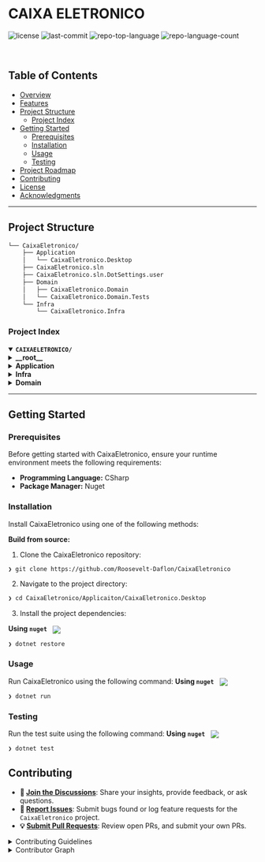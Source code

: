 
<h1>CAIXA ELETRONICO</h1>

<p align="left">
	<img src="https://img.shields.io/github/license/Roosevelt-Daflon/CaixaEletronico?style=default&logo=opensourceinitiative&logoColor=white&color=0080ff" alt="license">
	<img src="https://img.shields.io/github/last-commit/Roosevelt-Daflon/CaixaEletronico?style=default&logo=git&logoColor=white&color=0080ff" alt="last-commit">
	<img src="https://img.shields.io/github/languages/top/Roosevelt-Daflon/CaixaEletronico?style=default&color=0080ff" alt="repo-top-language">
	<img src="https://img.shields.io/github/languages/count/Roosevelt-Daflon/CaixaEletronico?style=default&color=0080ff" alt="repo-language-count">
</p>
<p align="left"><!-- default option, no dependency badges. -->
</p>
<p align="left">
	<!-- default option, no dependency badges. -->
</p>
</div>
<br clear="right">

##  Table of Contents

- [ Overview](#-overview)
- [ Features](#-features)
- [ Project Structure](#-project-structure)
  - [ Project Index](#-project-index)
- [ Getting Started](#-getting-started)
  - [ Prerequisites](#-prerequisites)
  - [ Installation](#-installation)
  - [ Usage](#-usage)
  - [ Testing](#-testing)
- [ Project Roadmap](#-project-roadmap)
- [ Contributing](#-contributing)
- [ License](#-license)
- [ Acknowledgments](#-acknowledgments)

---

##  Project Structure

```sh
└── CaixaEletronico/
    ├── Application
    │   └── CaixaEletronico.Desktop
    ├── CaixaEletronico.sln
    ├── CaixaEletronico.sln.DotSettings.user
    ├── Domain
    │   ├── CaixaEletronico.Domain
    │   └── CaixaEletronico.Domain.Tests
    └── Infra
        └── CaixaEletronico.Infra
```


###  Project Index
<details open>
	<summary><b><code>CAIXAELETRONICO/</code></b></summary>
	<details> <!-- __root__ Submodule -->
		<summary><b>__root__</b></summary>
		<blockquote>
			<table>
			<tr>
				<td><b><a href='https://github.com/Roosevelt-Daflon/CaixaEletronico/blob/master/CaixaEletronico.sln'>CaixaEletronico.sln</a></b></td>
				<td><code>❯ REPLACE-ME</code></td>
			</tr>
			<tr>
				<td><b><a href='https://github.com/Roosevelt-Daflon/CaixaEletronico/blob/master/CaixaEletronico.sln.DotSettings.user'>CaixaEletronico.sln.DotSettings.user</a></b></td>
				<td><code>❯ REPLACE-ME</code></td>
			</tr>
			</table>
		</blockquote>
	</details>
	<details> <!-- Application Submodule -->
		<summary><b>Application</b></summary>
		<blockquote>
			<details>
				<summary><b>CaixaEletronico.Desktop</b></summary>
				<blockquote>
					<table>
					<tr>
						<td><b><a href='https://github.com/Roosevelt-Daflon/CaixaEletronico/blob/master/Application/CaixaEletronico.Desktop/App.xaml'>App.xaml</a></b></td>
						<td><code>❯ REPLACE-ME</code></td>
					</tr>
					<tr>
						<td><b><a href='https://github.com/Roosevelt-Daflon/CaixaEletronico/blob/master/Application/CaixaEletronico.Desktop/MainWindow.xaml.cs'>MainWindow.xaml.cs</a></b></td>
						<td><code>❯ REPLACE-ME</code></td>
					</tr>
					<tr>
						<td><b><a href='https://github.com/Roosevelt-Daflon/CaixaEletronico/blob/master/Application/CaixaEletronico.Desktop/AssemblyInfo.cs'>AssemblyInfo.cs</a></b></td>
						<td><code>❯ REPLACE-ME</code></td>
					</tr>
					<tr>
						<td><b><a href='https://github.com/Roosevelt-Daflon/CaixaEletronico/blob/master/Application/CaixaEletronico.Desktop/MainWindow.xaml'>MainWindow.xaml</a></b></td>
						<td><code>❯ REPLACE-ME</code></td>
					</tr>
					<tr>
						<td><b><a href='https://github.com/Roosevelt-Daflon/CaixaEletronico/blob/master/Application/CaixaEletronico.Desktop/CaixaEletronico.Desktop.csproj'>CaixaEletronico.Desktop.csproj</a></b></td>
						<td><code>❯ REPLACE-ME</code></td>
					</tr>
					<tr>
						<td><b><a href='https://github.com/Roosevelt-Daflon/CaixaEletronico/blob/master/Application/CaixaEletronico.Desktop/CaixaEletronico.db-shm'>CaixaEletronico.db-shm</a></b></td>
						<td><code>❯ REPLACE-ME</code></td>
					</tr>
					<tr>
						<td><b><a href='https://github.com/Roosevelt-Daflon/CaixaEletronico/blob/master/Application/CaixaEletronico.Desktop/App.xaml.cs'>App.xaml.cs</a></b></td>
						<td><code>❯ REPLACE-ME</code></td>
					</tr>
					<tr>
						<td><b><a href='https://github.com/Roosevelt-Daflon/CaixaEletronico/blob/master/Application/CaixaEletronico.Desktop/CaixaEletronico.db-wal'>CaixaEletronico.db-wal</a></b></td>
						<td><code>❯ REPLACE-ME</code></td>
					</tr>
					</table>
				</blockquote>
			</details>
		</blockquote>
	</details>
	<details> <!-- Infra Submodule -->
		<summary><b>Infra</b></summary>
		<blockquote>
			<details>
				<summary><b>CaixaEletronico.Infra</b></summary>
				<blockquote>
					<table>
					<tr>
						<td><b><a href='https://github.com/Roosevelt-Daflon/CaixaEletronico/blob/master/Infra/CaixaEletronico.Infra/CaixaEletronico.Infra.csproj'>CaixaEletronico.Infra.csproj</a></b></td>
						<td><code>❯ REPLACE-ME</code></td>
					</tr>
					</table>
					<details>
						<summary><b>Migrations</b></summary>
						<blockquote>
							<table>
							<tr>
								<td><b><a href='https://github.com/Roosevelt-Daflon/CaixaEletronico/blob/master/Infra/CaixaEletronico.Infra/Migrations/20241222175830_Initial.cs'>20241222175830_Initial.cs</a></b></td>
								<td><code>❯ REPLACE-ME</code></td>
							</tr>
							<tr>
								<td><b><a href='https://github.com/Roosevelt-Daflon/CaixaEletronico/blob/master/Infra/CaixaEletronico.Infra/Migrations/CaixaEletronicoContextModelSnapshot.cs'>CaixaEletronicoContextModelSnapshot.cs</a></b></td>
								<td><code>❯ REPLACE-ME</code></td>
							</tr>
							<tr>
								<td><b><a href='https://github.com/Roosevelt-Daflon/CaixaEletronico/blob/master/Infra/CaixaEletronico.Infra/Migrations/20241222175830_Initial.Designer.cs'>20241222175830_Initial.Designer.cs</a></b></td>
								<td><code>❯ REPLACE-ME</code></td>
							</tr>
							</table>
						</blockquote>
					</details>
					<details>
						<summary><b>Configurations</b></summary>
						<blockquote>
							<table>
							<tr>
								<td><b><a href='https://github.com/Roosevelt-Daflon/CaixaEletronico/blob/master/Infra/CaixaEletronico.Infra/Configurations/ValorMonetarioConfiguration.cs'>ValorMonetarioConfiguration.cs</a></b></td>
								<td><code>❯ REPLACE-ME</code></td>
							</tr>
							</table>
						</blockquote>
					</details>
					<details>
						<summary><b>Repositories</b></summary>
						<blockquote>
							<table>
							<tr>
								<td><b><a href='https://github.com/Roosevelt-Daflon/CaixaEletronico/blob/master/Infra/CaixaEletronico.Infra/Repositories/ValorMonetarioRepository.cs'>ValorMonetarioRepository.cs</a></b></td>
								<td><code>❯ REPLACE-ME</code></td>
							</tr>
							</table>
						</blockquote>
					</details>
					<details>
						<summary><b>Context</b></summary>
						<blockquote>
							<table>
							<tr>
								<td><b><a href='https://github.com/Roosevelt-Daflon/CaixaEletronico/blob/master/Infra/CaixaEletronico.Infra/Context/CaixaEletronicoContext.cs'>CaixaEletronicoContext.cs</a></b></td>
								<td><code>❯ REPLACE-ME</code></td>
							</tr>
							</table>
						</blockquote>
					</details>
				</blockquote>
			</details>
		</blockquote>
	</details>
	<details> <!-- Domain Submodule -->
		<summary><b>Domain</b></summary>
		<blockquote>
			<details>
				<summary><b>CaixaEletronico.Domain</b></summary>
				<blockquote>
					<table>
					<tr>
						<td><b><a href='https://github.com/Roosevelt-Daflon/CaixaEletronico/blob/master/Domain/CaixaEletronico.Domain/CaixaEletronico.Domain.csproj'>CaixaEletronico.Domain.csproj</a></b></td>
						<td><code>❯ REPLACE-ME</code></td>
					</tr>
					</table>
					<details>
						<summary><b>Services</b></summary>
						<blockquote>
							<table>
							<tr>
								<td><b><a href='https://github.com/Roosevelt-Daflon/CaixaEletronico/blob/master/Domain/CaixaEletronico.Domain/Services/CaixaEletronicoService.cs'>CaixaEletronicoService.cs</a></b></td>
								<td><code>❯ REPLACE-ME</code></td>
							</tr>
							</table>
						</blockquote>
					</details>
					<details>
						<summary><b>Repositories</b></summary>
						<blockquote>
							<table>
							<tr>
								<td><b><a href='https://github.com/Roosevelt-Daflon/CaixaEletronico/blob/master/Domain/CaixaEletronico.Domain/Repositories/IValorMonetarioRepository.cs'>IValorMonetarioRepository.cs</a></b></td>
								<td><code>❯ REPLACE-ME</code></td>
							</tr>
							</table>
						</blockquote>
					</details>
					<details>
						<summary><b>ValueObjects</b></summary>
						<blockquote>
							<table>
							<tr>
								<td><b><a href='https://github.com/Roosevelt-Daflon/CaixaEletronico/blob/master/Domain/CaixaEletronico.Domain/ValueObjects/Valor.cs'>Valor.cs</a></b></td>
								<td><code>❯ REPLACE-ME</code></td>
							</tr>
							<tr>
								<td><b><a href='https://github.com/Roosevelt-Daflon/CaixaEletronico/blob/master/Domain/CaixaEletronico.Domain/ValueObjects/TipoMoeda.cs'>TipoMoeda.cs</a></b></td>
								<td><code>❯ REPLACE-ME</code></td>
							</tr>
							<tr>
								<td><b><a href='https://github.com/Roosevelt-Daflon/CaixaEletronico/blob/master/Domain/CaixaEletronico.Domain/ValueObjects/Quantidade.cs'>Quantidade.cs</a></b></td>
								<td><code>❯ REPLACE-ME</code></td>
							</tr>
							</table>
						</blockquote>
					</details>
					<details>
						<summary><b>Entities</b></summary>
						<blockquote>
							<table>
							<tr>
								<td><b><a href='https://github.com/Roosevelt-Daflon/CaixaEletronico/blob/master/Domain/CaixaEletronico.Domain/Entities/ValorMonetario.cs'>ValorMonetario.cs</a></b></td>
								<td><code>❯ REPLACE-ME</code></td>
							</tr>
							</table>
						</blockquote>
					</details>
				</blockquote>
			</details>
			<details>
				<summary><b>CaixaEletronico.Domain.Tests</b></summary>
				<blockquote>
					<table>
					<tr>
						<td><b><a href='https://github.com/Roosevelt-Daflon/CaixaEletronico/blob/master/Domain/CaixaEletronico.Domain.Tests/CaixaEletronico.Domain.Tests.csproj'>CaixaEletronico.Domain.Tests.csproj</a></b></td>
						<td><code>❯ REPLACE-ME</code></td>
					</tr>
					</table>
					<details>
						<summary><b>ValueObjects</b></summary>
						<blockquote>
							<table>
							<tr>
								<td><b><a href='https://github.com/Roosevelt-Daflon/CaixaEletronico/blob/master/Domain/CaixaEletronico.Domain.Tests/ValueObjects/ValorTests.cs'>ValorTests.cs</a></b></td>
								<td><code>❯ REPLACE-ME</code></td>
							</tr>
							<tr>
								<td><b><a href='https://github.com/Roosevelt-Daflon/CaixaEletronico/blob/master/Domain/CaixaEletronico.Domain.Tests/ValueObjects/TipoMoeda.cs'>TipoMoeda.cs</a></b></td>
								<td><code>❯ REPLACE-ME</code></td>
							</tr>
							<tr>
								<td><b><a href='https://github.com/Roosevelt-Daflon/CaixaEletronico/blob/master/Domain/CaixaEletronico.Domain.Tests/ValueObjects/Quantidade.cs'>Quantidade.cs</a></b></td>
								<td><code>❯ REPLACE-ME</code></td>
							</tr>
							</table>
						</blockquote>
					</details>
					<details>
						<summary><b>Entities</b></summary>
						<blockquote>
							<table>
							<tr>
								<td><b><a href='https://github.com/Roosevelt-Daflon/CaixaEletronico/blob/master/Domain/CaixaEletronico.Domain.Tests/Entities/ValorMonetarioTests.cs'>ValorMonetarioTests.cs</a></b></td>
								<td><code>❯ REPLACE-ME</code></td>
							</tr>
							</table>
						</blockquote>
					</details>
					<details>
						<summary><b>Service</b></summary>
						<blockquote>
							<table>
							<tr>
								<td><b><a href='https://github.com/Roosevelt-Daflon/CaixaEletronico/blob/master/Domain/CaixaEletronico.Domain.Tests/Service/CaixaEletronicoServiceTests.cs'>CaixaEletronicoServiceTests.cs</a></b></td>
								<td><code>❯ REPLACE-ME</code></td>
							</tr>
							</table>
						</blockquote>
					</details>
				</blockquote>
			</details>
		</blockquote>
	</details>
</details>

---
##  Getting Started

###  Prerequisites

Before getting started with CaixaEletronico, ensure your runtime environment meets the following requirements:

- **Programming Language:** CSharp
- **Package Manager:** Nuget


###  Installation

Install CaixaEletronico using one of the following methods:

**Build from source:**

1. Clone the CaixaEletronico repository:
```sh
❯ git clone https://github.com/Roosevelt-Daflon/CaixaEletronico
```

2. Navigate to the project directory:
```sh
❯ cd CaixaEletronico/Applicaiton/CaixaEletronico.Desktop
```

3. Install the project dependencies:


**Using `nuget`** &nbsp; [<img align="center" src="https://img.shields.io/badge/C%23-239120.svg?style={badge_style}&logo=c-sharp&logoColor=white" />](https://docs.microsoft.com/en-us/dotnet/csharp/)

```sh
❯ dotnet restore
```




###  Usage
Run CaixaEletronico using the following command:
**Using `nuget`** &nbsp; [<img align="center" src="https://img.shields.io/badge/C%23-239120.svg?style={badge_style}&logo=c-sharp&logoColor=white" />](https://docs.microsoft.com/en-us/dotnet/csharp/)

```sh
❯ dotnet run
```


###  Testing
Run the test suite using the following command:
**Using `nuget`** &nbsp; [<img align="center" src="https://img.shields.io/badge/C%23-239120.svg?style={badge_style}&logo=c-sharp&logoColor=white" />](https://docs.microsoft.com/en-us/dotnet/csharp/)

```sh
❯ dotnet test
```


##  Contributing

- **💬 [Join the Discussions](https://github.com/Roosevelt-Daflon/CaixaEletronico/discussions)**: Share your insights, provide feedback, or ask questions.
- **🐛 [Report Issues](https://github.com/Roosevelt-Daflon/CaixaEletronico/issues)**: Submit bugs found or log feature requests for the `CaixaEletronico` project.
- **💡 [Submit Pull Requests](https://github.com/Roosevelt-Daflon/CaixaEletronico/blob/main/CONTRIBUTING.md)**: Review open PRs, and submit your own PRs.

<details closed>
<summary>Contributing Guidelines</summary>

1. **Fork the Repository**: Start by forking the project repository to your github account.
2. **Clone Locally**: Clone the forked repository to your local machine using a git client.
   ```sh
   git clone https://github.com/Roosevelt-Daflon/CaixaEletronico
   ```
3. **Create a New Branch**: Always work on a new branch, giving it a descriptive name.
   ```sh
   git checkout -b new-feature-x
   ```
4. **Make Your Changes**: Develop and test your changes locally.
5. **Commit Your Changes**: Commit with a clear message describing your updates.
   ```sh
   git commit -m 'Implemented new feature x.'
   ```
6. **Push to github**: Push the changes to your forked repository.
   ```sh
   git push origin new-feature-x
   ```
7. **Submit a Pull Request**: Create a PR against the original project repository. Clearly describe the changes and their motivations.
8. **Review**: Once your PR is reviewed and approved, it will be merged into the main branch. Congratulations on your contribution!
</details>

<details closed>
<summary>Contributor Graph</summary>
<br>
<p align="left">
   <a href="https://github.com{/Roosevelt-Daflon/CaixaEletronico/}graphs/contributors">
      <img src="https://contrib.rocks/image?repo=Roosevelt-Daflon/CaixaEletronico">
   </a>
</p>
</details>


